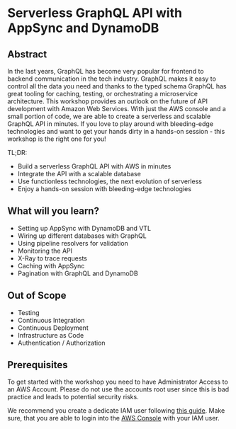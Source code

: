 # Serverless GraphQL API with AppSync and DynamoDB

## Abstract

In the last years, GraphQL has become very popular for frontend to backend communication in the tech industry. GraphQL makes it easy to control all the data you need and thanks to the typed schema GraphQL has great tooling for caching, testing, or orchestrating a microservice architecture. This workshop provides an outlook on the future of API development with Amazon Web Services. With just the AWS console and a small portion of code, we are able to create a serverless and scalable GraphQL API in minutes. If you love to play around with bleeding-edge technologies and want to get your hands dirty in a hands-on session - this workshop is the right one for you!

TL;DR:

* Build a serverless GraphQL API with AWS in minutes
* Integrate the API with a scalable database
* Use functionless technologies, the next evolution of serverless
* Enjoy a hands-on session with bleeding-edge technologies

## What will you learn?

* Setting up AppSync with DynamoDB and VTL
* Wiring up different databases with GraphQL
* Using pipeline resolvers for validation
* Monitoring the API
* X-Ray to trace requests
* Caching with AppSync
* Pagination with GraphQL and DynamoDB

## Out of Scope

* Testing
* Continuous Integration
* Continuous Deployment 
* Infrastructure as Code
* Authentication / Authorization

## Prerequisites

To get started with the workshop you need to have Administrator Access to an AWS Account. Please do not use the accounts root user since this is bad practice and leads to potential security risks.

We recommend you create a dedicate IAM user following [this guide](https://docs.aws.amazon.com/IAM/latest/UserGuide/getting-started_create-admin-group.html). Make sure, that you are able to login into the [AWS Console](https://console.aws.amazon.com/) with your IAM user.
